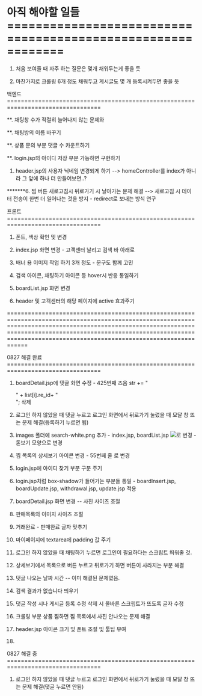 아직 해야할 일들 ============================================================
========================================================================
1. 처음 보여줄 때 자주 하는 질문은 몇개 채워두는게 좋을 듯

2. 마찬가지로 크롤링 6개 정도 채워두고 게시글도 몇 개 등록시켜두면 좋을 듯


백엔드 =================================================================================

**. 채팅창 수가 적절히 늘어나지 않는 문제와

**. 채팅방의 이름 바꾸기

**. 상품 문의 부분 댓글 수 카운트하기

**. login.jsp의 아이디 저장 부분 가능하면 구현하기





1. header.jsp의 사용자 닉네임 변경되게 하기  --> homeController를 index가 아니라 그 앞에 하나 더 만들어보면..?

*******6. 찜 버튼 새로고침시 뒤로가기 시 날아가는 문제 해결  --> 새로고침 시 데이터 전송이 한번 더 일어나는 것을 방지 - redirect로 보내는 방식 연구


프론트 =================================================================================
1. 폰트, 색상 확인 및 변경

2. index.jsp 화면 변경 - 고객센터 날리고 검색 바 아래로

3. 배너 용 이미지 작업 하기 3개 정도 - 문구도 함께 고민

5. 검색 아이콘, 채팅하기 아이콘 등 hover시 반응 통일하기

8. boardList.jsp 화면 변경

13. header 및 고객센터의 해당 페이지에 active 효과주기


====================================================================================================================================================================================================================================================================================












0827 해결 완료 =================================================================================

1. boardDetail.jsp에 댓글 화면 수정 - 425번째 즈음 str += "<div id='reply_us_id'>" + list[i].re_id+ "</div>"; 삭제

2. 로그인 하지 않았을 때 댓글 누르고 로그인 화면에서 뒤로가기 눌렀을 때 모달 창 뜨는 문제 해결(등록하기 누르면 됨)

3. images 폴더에 search-white.png 추가 - index.jsp, boardList.jsp <img src="/resources/assets/images/search-white.png" />로 변경 - 돋보기 모양으로 변경

4. 찜 목록의 상세보기 아이콘 변경 - 55번째 줄 <i class="fa fa-search"></i>로 변경

5. login.jsp에 아이디 찾기 부분 구분 주기

6. login.jsp처럼 box-shadow가 들어가는 부분들 통일 - boardInsert.jsp, boardUpdate.jsp, withdrawal.jsp, update.jsp 적용

7. boardDetail.jsp 화면 변경 -- 사진 사이즈 조절

8. 판매목록의 이미지 사이즈 조절

9. 거래완료 - 판매완료 글자 맞추기 

10. 마이페이지에 textarea에 padding 값 주기

11. 로그인 하지 않았을 때 채팅하기 누르면 로그인이 필요하다는 스크립트 띄워줄 것.

12. 상세보기에서 목록으로 버튼 누르고 뒤로가기 하면 버튼이 사라지는 부분 해결

13. 댓글 나오는 날짜 시간 -- 이미 해결된 문제였음.

14. 검색 결과가 없습니다 띄우기

15. 댓글 작성 시나 게시글 등록 수정 삭제 시 올바른 스크립트가 뜨도록 글자 수정

16. 크롤링 부분 상품 찜하면 찜 목록에서 사진 안나오는 문제 해결

17. header.jsp 아이콘 크기 및 폰트 조절 및 툴팁 부여

18. 

0827 해결 중 =================================================================================

1. 로그인 하지 않았을 때 댓글 누르고 로그인 화면에서 뒤로가기 눌렀을 때 모달 창 뜨는 문제 해결(댓글 누르면 안됨)

